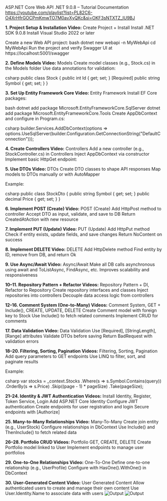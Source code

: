 ASP.NET Core Web API .NET 9.0.8 – Tutorial Documentation https://youtube.com/playlist?list=PL82C6-O4XrHfrGOCPmKmwTO7M0avXyQKc&si=OKF3sNTXTZ_lU9BJ

**1. Project Setup & Installation Video:** 
Create Project + Install
Install .NET SDK 9.0.8
Install Visual Studio 2022 or later


Create a new Web API project:
bash
dotnet new webapi -n MyWebApi
cd MyWebApi
Run the project and verify Swagger UI at https://localhost:5001/swagger

**2. Define Models Video:**
Models
Create model classes (e.g., Stock.cs) in the Models folder
Use data annotations for validation:

csharp
public class Stock {
    public int Id { get; set; }
    [Required]
    public string Symbol { get; set; }
}

**3. Set Up Entity Framework Core Video:**
Entity Framework
Install EF Core packages:

bash
dotnet add package Microsoft.EntityFrameworkCore.SqlServer
dotnet add package Microsoft.EntityFrameworkCore.Tools
Create AppDbContext and configure in Program.cs:

csharp
builder.Services.AddDbContext<AppDbContext>(options =>
    options.UseSqlServer(builder.Configuration.GetConnectionString("DefaultConnection")));
    
**4. Create Controllers
Video:** Controllers
Add a new controller (e.g., StockController.cs) in Controllers
Inject AppDbContext via constructor
Implement basic HttpGet endpoint:

**5. Use DTOs
Video:** DTOs
Create DTO classes to shape API responses
Map models to DTOs manually or with AutoMapper

Example:

csharp
public class StockDto {
    public string Symbol { get; set; }
    public decimal Price { get; set; }
}

**6. Implement POST (Create)
Video:** POST (Create)
Add HttpPost method to controller
Accept DTO as input, validate, and save to DB
Return CreatedAtAction with new resource

**7. Implement PUT (Update)
Video:** PUT (Update)
Add HttpPut method
Check if entity exists, update fields, and save changes
Return NoContent on success

**8. Implement DELETE
Video:** DELETE
Add HttpDelete method
Find entity by ID, remove from DB, and return Ok

**9. Use Async/Await
Video:** Async/Await
Make all DB calls asynchronous using await and ToListAsync, FindAsync, etc.
Improves scalability and responsiveness

**10–11. Repository Pattern + Refactor
Videos:** Repository Pattern + DI, Refactor to Repository
Create repository interfaces and classes
Inject repositories into controllers
Decouple data access logic from controllers

**12–16. Comment System (One-to-Many)
Videos:** Comment System, GET + Include(), CREATE, UPDATE, DELETE
Create Comment model with foreign key to Stock
Use Include() to fetch related comments
Implement CRUD for comments

**17. Data Validation
Video:** Data Validation
Use [Required], [StringLength], [Range] attributes
Validate DTOs before saving
Return BadRequest with validation errors

**18–20. Filtering, Sorting, Pagination
Videos:** Filtering, Sorting, Pagination
Add query parameters to GET endpoints
Use LINQ to filter, sort, and paginate results

Example:

csharp
var stocks = _context.Stocks
    .Where(s => s.Symbol.Contains(query))
    .OrderBy(s => s.Price)
    .Skip((page - 1) * pageSize)
    .Take(pageSize);
    
**21–24. Identity & JWT Authentication
Videos:** Install Identity, Register, Token Service, Login
Add ASP.NET Core Identity
Configure JWT authentication
Create endpoints for user registration and login
Secure endpoints with [Authorize]

**25. Many-to-Many Relationships
Video:** Many-To-Many
Create join entity (e.g., UserStock)
Configure relationships in DbContext
Use Include() and ThenInclude() to fetch related data

**26–28. Portfolio CRUD
Videos:** Portfolio GET, CREATE, DELETE
Create Portfolio model linked to User
Implement endpoints to manage user portfolios

**29. One-to-One Relationships
Video:** One-To-One
Define one-to-one relationship (e.g., UserProfile)
Configure with HasOne().WithOne() in DbContext

**30. User-Generated Content
Video:** User Generated Content
Allow authenticated users to create and manage their own content
Use User.Identity.Name to associate data with users
![Output](https://github.com/user-attachments/assets/6f0eca69-b676-42b1-8688-568bb278c931)
![Output](https://github.com/user-attachments/assets/bacd6090-2aae-41c4-9973-e294e82803a4)

